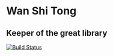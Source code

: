 # Wan Shi Tong
## Keeper of the great library

[![Build Status](https://travis-ci.org/Doxterpepper/Wan-Shi-Tong.svg?branch=master)](https://travis-ci.org/Doxterpepper/Wan-Shi-Tong)
